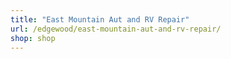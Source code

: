 ```yaml
---
title: "East Mountain Aut and RV Repair"
url: /edgewood/east-mountain-aut-and-rv-repair/
shop: shop
---
```

